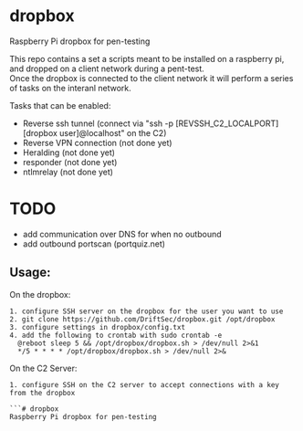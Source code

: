 # dropbox
Raspberry Pi dropbox for pen-testing 


This repo contains a set a scripts meant to be installed on a raspberry pi, and dropped on a client network during a pent-test.  
Once the dropbox is connected to the client network it will perform a series of tasks on the interanl network.  

Tasks that can be enabled:
- Reverse ssh tunnel (connect via "ssh -p [REVSSH_C2_LOCALPORT] [dropbox user]@localhost" on the C2)
- Reverse VPN connection (not done yet)
- Heralding (not done yet)
- responder (not done yet)
- ntlmrelay (not done yet)

# TODO
- add communication over DNS for when no outbound
- add outbound portscan (portquiz.net)

## Usage:
On the dropbox:
  ```
  1. configure SSH server on the dropbox for the user you want to use
  2. git clone https://github.com/DriftSec/dropbox.git /opt/dropbox
  3. configure settings in dropbox/config.txt
  4. add the following to crontab with sudo crontab -e
    @reboot sleep 5 && /opt/dropbox/dropbox.sh > /dev/null 2>&1
    */5 * * * * /opt/dropbox/dropbox.sh > /dev/null 2>&
  ```
   
On the C2 Server:
```
1. configure SSH on the C2 server to accept connections with a key from the dropbox

```# dropbox
Raspberry Pi dropbox for pen-testing 
